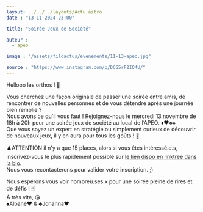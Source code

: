 ```yaml
---
layout: ../../../layouts/Actu.astro
date : "13-11-2024 23:00"

title: "Soirée Jeux de Société"

auteur :
  - apeo

image : "/assets/fildactus/evenements/11-13-apeo.jpg"

source : "https://www.instagram.com/p/DCG5rF2IO4U/"
---
```


Hellooo les orthos ! 👋

Vous cherchez une façon originale de passer une soirée entre amis, de rencontrer de nouvelles personnes et de vous détendre après une journée bien remplie ?  
Nous avons ce qu'il vous faut ! Rejoignez-nous le mercredi 13 novembre de 18h à 20h pour une soirée jeux de société au local de l’APEO. ♦️♥️♣️♠️  
Que vous soyez un expert en stratégie ou simplement curieux de découvrir de nouveaux jeux, il y en aura pour tous les goûts ! 🎲

♟️ATTENTION il n'y a que 15 places, alors si vous êtes intéressé.e.s, inscrivez-vous le plus rapidement possible sur [le lien dispo en linktree dans la bio](https://docs.google.com/forms/d/e/1FAIpQLSc7AdVdUCLdJoscuMPOc2dqlnvTCNSNQTqItGiho95byWX0xw/viewform).  
Nous vous recontacterons pour valider votre inscription. ;)

Nous espérons vous voir nombreu.ses.x pour une soirée pleine de rires et de défis ! 🃏  
À très vite, 😘  
♠️Albane♥️ & ♣️Johanna♥️
